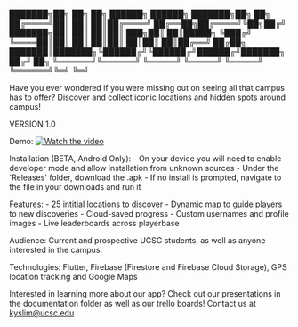 
███████╗██╗     ██╗   ██╗ ██████╗ ██████╗ ███████╗██╗  ██╗
██╔════╝██║     ██║   ██║██╔════╝ ██╔══██╗██╔════╝╚██╗██╔╝
███████╗██║     ██║   ██║██║  ███╗██║  ██║█████╗   ╚███╔╝ 
╚════██║██║     ██║   ██║██║   ██║██║  ██║██╔══╝   ██╔██╗ 
███████║███████╗╚██████╔╝╚██████╔╝██████╔╝███████╗██╔╝ ██╗
╚══════╝╚══════╝ ╚═════╝  ╚═════╝ ╚═════╝ ╚══════╝╚═╝  ╚═╝
                                                        
Have you ever wondered if you were missing out on seeing all that campus has to offer? Discover and collect iconic locations and hidden spots around campus!

VERSION 1.0

Demo:
[![Watch the video](https://i.imgur.com/vKb2F1B.png)](https://docs.google.com/file/d/126rxzYUa39pv1cqkHi5JH8OsyX-D50nV/preview)

Installation (BETA, Android Only):
    - On your device you will need to enable developer mode and allow installation from unknown sources
    - Under the 'Releases' folder, download the .apk
    - If no install is prompted, navigate to the file in your downloads and run it

Features: 
    - 25 intitial locations to discover
    - Dynamic map to guide players to new discoveries
    - Cloud-saved progress
    - Custom usernames and profile images
    - Live leaderboards across playerbase

Audience: Current and prospective UCSC students, as well as anyone interested in the campus.

Technologies: Flutter, Firebase (Firestore and Firebase Cloud Storage), GPS location tracking and Google Maps

Interested in learning more about our app? Check out our presentations in the documentation folder as well as our trello boards! Contact us at kyslim@ucsc.edu